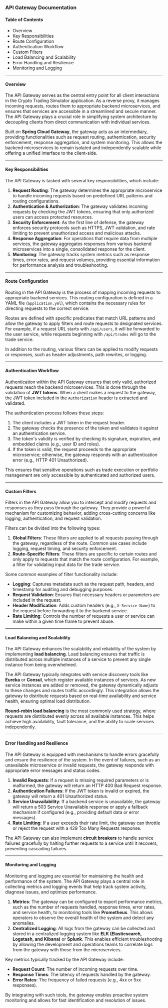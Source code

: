 ### **API Gateway Documentation**

#### **Table of Contents**
- Overview
- Key Responsibilities
- Route Configuration
- Authentication Workflow
- Custom Filters
- Load Balancing and Scalability
- Error Handling and Resilience
- Monitoring and Logging

---

#### **Overview**
The API Gateway serves as the central entry point for all client interactions in the Crypto Trading Simulator application. As a reverse proxy, it manages incoming requests, routes them to appropriate backend microservices, and ensures that services are accessible in a streamlined and secure manner. The API Gateway plays a crucial role in simplifying system architecture by decoupling clients from direct communication with individual services.

Built on **Spring Cloud Gateway**, the gateway acts as an intermediary, providing functionalities such as request routing, authentication, security enforcement, response aggregation, and system monitoring. This allows the backend microservices to remain isolated and independently scalable while offering a unified interface to the client-side.

---

#### **Key Responsibilities**
The API Gateway is tasked with several key responsibilities, which include:

1. **Request Routing**: The gateway determines the appropriate microservice to handle incoming requests based on predefined URL patterns and routing configurations.
2. **Authentication & Authorization**: The gateway validates incoming requests by checking the JWT tokens, ensuring that only authorized users can access protected resources.
3. **Security Enforcement**: As the first line of defense, the gateway enforces security protocols such as HTTPS, JWT validation, and rate limiting to prevent unauthorized access and malicious attacks.
4. **Response Aggregation**: For operations that require data from multiple services, the gateway aggregates responses from various backend microservices into a single, consolidated response for the client.
5. **Monitoring**: The gateway tracks system metrics such as response times, error rates, and request volumes, providing essential information for performance analysis and troubleshooting.

---

#### **Route Configuration**
Routing in the API Gateway is the process of mapping incoming requests to appropriate backend services. This routing configuration is defined in a YAML file (`application.yml`), which contains the necessary rules for directing requests to the correct service. 

Routes are defined with specific predicates that match URL patterns and allow the gateway to apply filters and route requests to designated services. For example, if a request URL starts with `/api/users`, it will be forwarded to the user service, while requests beginning with `/api/trades` will go to the trade service. 

In addition to the routing, various filters can be applied to modify requests or responses, such as header adjustments, path rewrites, or logging.

---

#### **Authentication Workflow**
Authentication within the API Gateway ensures that only valid, authorized requests reach the backend microservices. This is done through the validation of **JWT tokens**. When a client makes a request to the gateway, the JWT token included in the `Authorization` header is extracted and validated.

The authentication process follows these steps:

1. The client includes a JWT token in the request header.
2. The gateway checks the presence of the token and validates it against an authentication service.
3. The token's validity is verified by checking its signature, expiration, and embedded claims (e.g., user ID and roles).
4. If the token is valid, the request proceeds to the appropriate microservice; otherwise, the gateway responds with an authentication error (e.g., HTTP 401 Unauthorized).

This ensures that sensitive operations such as trade execution or portfolio management are only accessible by authenticated and authorized users.

---

#### **Custom Filters**
Filters in the API Gateway allow you to intercept and modify requests and responses as they pass through the gateway. They provide a powerful mechanism for customizing behavior, adding cross-cutting concerns like logging, authentication, and request validation.

Filters can be divided into the following types:

1. **Global Filters**: These filters are applied to all requests passing through the gateway, regardless of the route. Common use cases include logging, request timing, and security enforcement.
2. **Route-Specific Filters**: These filters are specific to certain routes and only apply to requests that match the route configuration. For example, a filter for validating input data for the trade service.

Some common examples of filter functionality include:
- **Logging**: Captures metadata such as the request path, headers, and timestamp for auditing and debugging purposes.
- **Request Validation**: Ensures that necessary headers or parameters are included in the request.
- **Header Modification**: Adds custom headers (e.g., `X-Service-Name`) to the request before forwarding it to the backend service.
- **Rate Limiting**: Controls the number of requests a user or service can make within a given time frame to prevent abuse.

---

#### **Load Balancing and Scalability**
The API Gateway enhances the scalability and reliability of the system by implementing **load balancing**. Load balancing ensures that traffic is distributed across multiple instances of a service to prevent any single instance from being overwhelmed.

The API Gateway typically integrates with service discovery tools like **Eureka** or **Consul**, which register available instances of services. As new service instances are added or removed, the gateway dynamically adjusts to these changes and routes traffic accordingly. This integration allows the gateway to distribute requests based on real-time availability and service health, ensuring optimal load distribution.

**Round-robin load balancing** is the most commonly used strategy, where requests are distributed evenly across all available instances. This helps achieve high availability, fault tolerance, and the ability to scale services independently.

---

#### **Error Handling and Resilience**
The API Gateway is equipped with mechanisms to handle errors gracefully and ensure the resilience of the system. In the event of failures, such as an unavailable microservice or invalid requests, the gateway responds with appropriate error messages and status codes.

1. **Invalid Requests**: If a request is missing required parameters or is malformed, the gateway will return an HTTP 400 Bad Request response.
2. **Authentication Failures**: If the JWT token is invalid or expired, the gateway will return a 401 Unauthorized status.
3. **Service Unavailability**: If a backend service is unavailable, the gateway will return a 503 Service Unavailable response or apply a fallback mechanism if configured (e.g., providing default data or error messages).
4. **Rate Limiting**: If a user exceeds their rate limit, the gateway can throttle or reject the request with a 429 Too Many Requests response.

The API Gateway can also implement **circuit breakers** to handle service failures gracefully by halting further requests to a service until it recovers, preventing cascading failures.

---

#### **Monitoring and Logging**
Monitoring and logging are essential for maintaining the health and performance of the system. The API Gateway plays a central role in collecting metrics and logging events that help track system activity, diagnose issues, and optimize performance.

1. **Metrics**: The gateway can be configured to export performance metrics, such as the number of requests handled, response times, error rates, and service health, to monitoring tools like **Prometheus**. This allows operators to observe the overall health of the system and detect any anomalies.
2. **Centralized Logging**: All logs from the gateway can be collected and stored in a centralized logging system like **ELK (Elasticsearch, Logstash, and Kibana)** or **Splunk**. This enables efficient troubleshooting by allowing the development and operations teams to correlate logs from the gateway with those from the microservices.

Key metrics typically tracked by the API Gateway include:
- **Request Count**: The number of incoming requests over time.
- **Response Times**: The latency of requests handled by the gateway.
- **Error Rates**: The frequency of failed requests (e.g., 4xx or 5xx responses).

By integrating with such tools, the gateway enables proactive system monitoring and allows for fast identification and resolution of issues.

